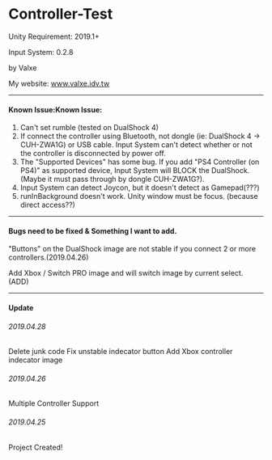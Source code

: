 # Controller-Test
Unity Requirement: 2019.1+

Input System: 0.2.8

by Valxe

My website: www.valxe.idv.tw

-----
#### Known Issue:Known Issue:
1. Can't set rumble (tested on DualShock 4)
2. If connect the controller using Bluetooth, not dongle (ie: DualShock 4 -> CUH-ZWA1G) or USB cable. Input System can't detect whether or not the controller is disconnected by power off.
3. The "Supported Devices" has some bug. If you add "PS4 Controller (on PS4)" as supported device, Input System will BLOCK the DualShock. (Maybe it must pass through by dongle CUH-ZWA1G?).
4. Input System can detect Joycon, but it doesn't detect as Gamepad(???)
5. runInBackground doesn't work. Unity window must be focus. (because direct access??)

-----
#### Bugs need to be fixed & Something I want to add.

"Buttons" on the DualShock image are not stable if you connect 2 or more controllers.(2019.04.26)

Add Xbox / Switch PRO image and will switch image by current select. (ADD)

-----
#### Update
###### 2019.04.28
Delete junk code
Fix unstable indecator button
Add Xbox controller indecator image

###### 2019.04.26
Multiple Controller Support

###### 2019.04.25
Project Created!
